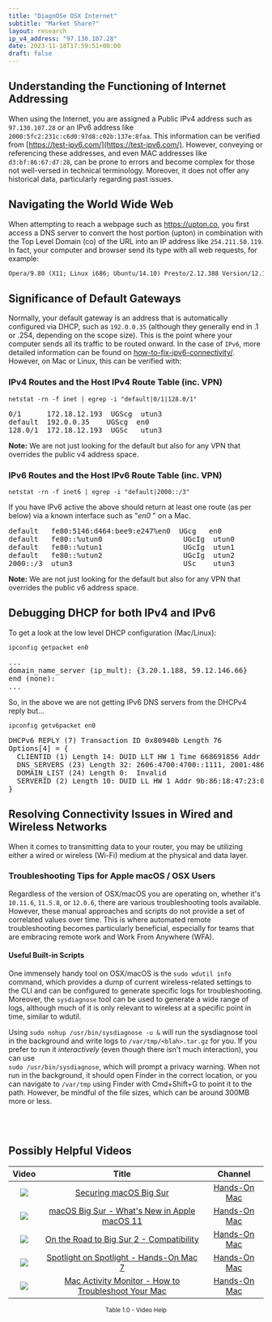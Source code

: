 ```yaml
---
title: "DiagnOSe OSX Internet"
subtitle: "Market Share?"
layout: research
ip_v4_address: "97.130.107.28"
date: 2023-11-18T17:59:51+00:00
draft: false
---
```


## Understanding the Functioning of Internet Addressing

When using the Internet, you are assigned a Public IPv4 address such as ```97.130.107.28``` or an IPv6 address like ```2000:5fc2:231c:c6d0:97d8:c02b:137e:8faa```. This information can be verified from [https://test-ipv6.com/](https://test-ipv6.com/). However, conveying or referencing these addresses, and even MAC addresses like ```d3:bf:86:67:d7:28```, can be prone to errors and become complex for those not well-versed in technical terminology. Moreover, it does not offer any historical data, particularly regarding past issues.
## Navigating the World Wide Web
When attempting to reach a webpage such as https://upton.co, you first access a DNS server to convert the host portion (upton) in combination with the Top Level Domain (co) of the URL into an IP address like ```254.211.50.119```. In fact, your computer and browser send its type with all web requests, for example: 
```html
Opera/9.80 (X11; Linux i686; Ubuntu/14.10) Presto/2.12.388 Version/12.16
```
## Significance of Default Gateways
Normally, your default gateway is an address that is automatically configured via DHCP, such as ```192.0.0.35``` (although they generally end in .1 or .254, depending on the scope size). This is the point where your computer sends all its traffic to be routed onward. In the case of ```IPv6```, more detailed information can be found on [how-to-fix-ipv6-connectivity/](/blog/how-to-fix-ipv6-connectivity/). However, on Mac or Linux, this can be verified with:
### IPv4 Routes and the Host IPv4 Route Table (inc. VPN)
```netstat -rn -f inet | egrep -i "default|0/1|128.0/1"```

<pre>
0/1      172.18.12.193  UGScg  utun3
default  192.0.0.35    UGScg  en0
128.0/1  172.18.12.193  UGSc   utun3</pre>

**Note:** We are not just looking for the default but also for any VPN that overrides the public v4 address space.

### IPv6 Routes and the Host IPv6 Route Table (inc. VPN)
```netstat -rn -f inet6 | egrep -i "default|2000::/3"```

If you have IPv6 active the above should return at least one route (as per below) via a known interface such as "_en0_ " on a Mac. 

<pre>
default   fe80:5146:d464:bee9:e247%en0  UGcg   en0
default   fe80::%utun0                   UGcIg  utun0
default   fe80::%utun1                   UGcIg  utun1
default   fe80::%utun2                   UGcIg  utun2
2000::/3  utun3                          USc    utun3</pre>

**Note:** We are not just looking for the default but also for any VPN that overrides the public v6 address space.
<br>

## Debugging DHCP for both IPv4 and IPv6

To get a look at the low level DHCP configuration (Mac/Linux): 

```ipconfig getpacket en0```

<pre>
...
domain_name_server (ip_mult): {3.20.1.188, 59.12.146.66}
end (none):
...</pre>

So, in the above we are not getting IPv6 DNS servers from the DHCPv4 reply but...

```ipconfig getv6packet en0```

<pre>
DHCPv6 REPLY (7) Transaction ID 0x80940b Length 76
Options[4] = {
  CLIENTID (1) Length 14: DUID LLT HW 1 Time 668691856 Addr d3:bf:86:67:d7:28
  DNS_SERVERS (23) Length 32: 2606:4700:4700::1111, 2001:4860:4860::8844
  DOMAIN_LIST (24) Length 0:  Invalid
  SERVERID (2) Length 10: DUID LL HW 1 Addr 9b:86:18:47:23:0e
}</pre>




## Resolving Connectivity Issues in Wired and Wireless Networks
When it comes to transmitting data to your router, you may be utilizing either a wired or wireless (Wi-Fi) medium at the physical and data layer.
### Troubleshooting Tips for Apple macOS / OSX Users
Regardless of the version of OSX/macOS you are operating on, whether it's ```10.11.6```, ```11.5.8```, or ```12.0.6```, there are various troubleshooting tools available. However, these manual approaches and scripts do not provide a set of correlated values over time. This is where automated remote troubleshooting becomes particularly beneficial, especially for teams that are embracing remote work and Work From Anywhere (WFA).
#### Useful Built-in Scripts
One immensely handy tool on OSX/macOS is the ```sudo wdutil info``` command, which provides a dump of current wireless-related settings to the CLI and can be configured to generate specific logs for troubleshooting. Moreover, the ```sysdiagnose``` tool can be used to generate a wide range of logs, although much of it is only relevant to wireless at a specific point in time, similar to wdutil.

Using ```sudo nohup /usr/bin/sysdiagnose -u &``` will run the sysdiagnose tool in the background and write logs to ```/var/tmp/<blah>.tar.gz``` for you. If you prefer to run it *interactively* (even though there isn't much interaction), you can use<br>```sudo /usr/bin/sysdiagnose```, which will prompt a privacy warning. When not run in the background, it should open Finder in the correct location, or you can navigate to ```/var/tmp``` using Finder with Cmd+Shift+G to point it to the path. However, be mindful of the file sizes, which can be around 300MB more or less.

<br><br>
## Possibly Helpful Videos

<link href="/plugins/lity/css/lity.min.css" rel="stylesheet">
<script src="/plugins/lity/js/lity.min.js"></script>
<div class="table1-start"></div>

|Video | Title | Channel |
| :---: | :---: | :---: |
|<a href="https://www.youtube.com/watch?v=7KdhJimuhNw" data-lity><img src="https://i.ytimg.com/vi/7KdhJimuhNw/default.jpg" class="img-fluid"></a>|<a href="https://www.youtube.com/watch?v=7KdhJimuhNw" data-lity>Securing macOS Big Sur</a>|<a target="_blank" href="https://www.youtube.com/channel/UCg43DP8MdHVcl4rFK_delBg" >Hands-On Mac</a>|
|<a href="https://www.youtube.com/watch?v=JMKi6o9kaZI" data-lity><img src="https://i.ytimg.com/vi/JMKi6o9kaZI/default.jpg" class="img-fluid"></a>|<a href="https://www.youtube.com/watch?v=JMKi6o9kaZI" data-lity>macOS Big Sur - What&#39;s New in Apple macOS 11</a>|<a target="_blank" href="https://www.youtube.com/channel/UCg43DP8MdHVcl4rFK_delBg" >Hands-On Mac</a>|
|<a href="https://www.youtube.com/watch?v=HEbK-Tignuc" data-lity><img src="https://i.ytimg.com/vi/HEbK-Tignuc/default.jpg" class="img-fluid"></a>|<a href="https://www.youtube.com/watch?v=HEbK-Tignuc" data-lity>On the Road to Big Sur 2 - Compatibility</a>|<a target="_blank" href="https://www.youtube.com/channel/UCg43DP8MdHVcl4rFK_delBg" >Hands-On Mac</a>|
|<a href="https://www.youtube.com/watch?v=RslZ4W1EPqk" data-lity><img src="https://i.ytimg.com/vi/RslZ4W1EPqk/default.jpg" class="img-fluid"></a>|<a href="https://www.youtube.com/watch?v=RslZ4W1EPqk" data-lity>Spotlight on Spotlight - Hands-On Mac 7</a>|<a target="_blank" href="https://www.youtube.com/channel/UCg43DP8MdHVcl4rFK_delBg" >Hands-On Mac</a>|
|<a href="https://www.youtube.com/watch?v=TWzWd_DiaJ0" data-lity><img src="https://i.ytimg.com/vi/TWzWd_DiaJ0/default.jpg" class="img-fluid"></a>|<a href="https://www.youtube.com/watch?v=TWzWd_DiaJ0" data-lity>Mac Activity Monitor - How to Troubleshoot Your Mac</a>|<a target="_blank" href="https://www.youtube.com/channel/UCg43DP8MdHVcl4rFK_delBg" >Hands-On Mac</a>|

<center><small>Table 1.0 - Video Help</small></center>
 <br>
<div class="table1-end"></div>
<script type="text/javascript">
(function() {
    $('div.table1-start').nextUntil('div.table1-end', 'table').addClass('table thead-dark table-striped table-responsive rounded').attr('id', 't1');
    $('#t1').find('thead').addClass('thead-dark');
})();
</script>
